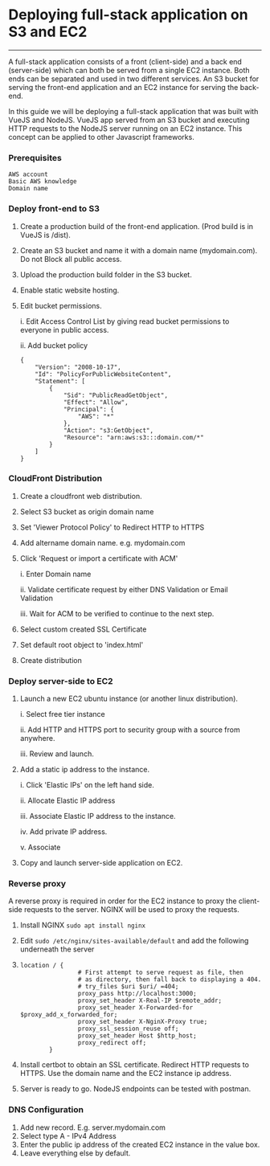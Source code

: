 # Deploying full-stack application on S3 and EC2

------

A full-stack application consists of a front (client-side) and a back end (server-side) which can both be served from a single EC2 instance. Both ends can be separated and used in two different services. An S3 bucket for serving the front-end application and an EC2 instance for serving the back-end. 

In this guide we will be deploying a full-stack application that was built with VueJS and NodeJS. VueJS app served from an S3 bucket and executing HTTP requests to the NodeJS server running on an EC2 instance. This concept can be applied to other Javascript frameworks. 

### Prerequisites

```
AWS account
Basic AWS knowledge
Domain name
```

### Deploy front-end to S3

1. Create a production build of the front-end application. (Prod build is in VueJS is /dist).

2. Create an S3 bucket and name it with a domain name (mydomain.com). Do not Block all public access.

3. Upload the production build folder in the S3 bucket. 

4. Enable static website hosting.

5. Edit bucket permissions.

   i. Edit Access Control List by giving read bucket permissions to everyone in public access.

   ii. Add bucket policy

   ```
   {
       "Version": "2008-10-17",
       "Id": "PolicyForPublicWebsiteContent",
       "Statement": [
           {
               "Sid": "PublicReadGetObject",
               "Effect": "Allow",
               "Principal": {
                   "AWS": "*"
               },
               "Action": "s3:GetObject",
               "Resource": "arn:aws:s3:::domain.com/*"
           }
       ]
   }
   ```

   

### CloudFront Distribution

1. Create a cloudfront web distribution. 

2. Select S3 bucket as origin domain name

3. Set 'Viewer Protocol Policy' to Redirect HTTP to HTTPS

4. Add altername domain name. e.g. mydomain.com

5. Click 'Request or import a certificate with ACM'

   i. Enter Domain name

   ii. Validate certificate request by either DNS Validation or Email Validation

   iii. Wait for ACM to be verified to continue to the next step.

6. Select custom created SSL Certificate

7. Set default root object to 'index.html'

8. Create distribution

### Deploy server-side to EC2

1. Launch a new EC2 ubuntu instance (or another linux distribution).

   i. Select free tier instance

   ii. Add HTTP and HTTPS port to security group with a source from anywhere.

   iii. Review and launch.

2. Add a static ip address to the instance.

   i. Click 'Elastic IPs' on the left hand side.

   ii. Allocate Elastic IP address

   iii. Associate Elastic IP address to the instance.

   iv. Add private IP address.

   v. Associate

3. Copy and launch server-side application on EC2.

### Reverse proxy

A reverse proxy is required in order for the EC2 instance to proxy the client-side requests to the server. NGINX will be used to proxy the requests.

1. Install NGINX `sudo apt install nginx`

2. Edit `sudo /etc/nginx/sites-available/default` and add the following underneath the server

3. ```
   location / {
                   # First attempt to serve request as file, then
                   # as directory, then fall back to displaying a 404.
                   # try_files $uri $uri/ =404;
                   proxy_pass http://localhost:3000;
                   proxy_set_header X-Real-IP $remote_addr;
                   proxy_set_header X-Forwarded-for $proxy_add_x_forwarded_for;
                   proxy_set_header X-NginX-Proxy true;
                   proxy_ssl_session_reuse off;
                   proxy_set_header Host $http_host;
                   proxy_redirect off;
           }
   ```

   

4. Install certbot to obtain an SSL certificate. Redirect HTTP requests to HTTPS. Use the domain name and the EC2 instance ip address.

5. Server is ready to go. NodeJS endpoints can be tested with postman. 

   

### DNS Configuration

1. Add new record. E.g. server.mydomain.com
2. Select type A - IPv4 Address
3. Enter the public ip address of the created EC2 instance in the value box. 
4. Leave everything else by default.